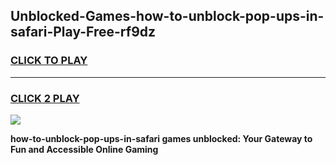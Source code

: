 
## Unblocked-Games-how-to-unblock-pop-ups-in-safari-Play-Free-rf9dz
<h3>
<a href="https://premium76.site?title=how-to-unblock-pop-ups-in-safari&ref=21A">CLICK TO PLAY</a></h3>
<hr>

<h3>
<a href="https://premium76.site?title=how-to-unblock-pop-ups-in-safari&ref=21A">CLICK 2 PLAY</a>
  
</h3>

<a href="https://premium76.site?title=how-to-unblock-pop-ups-in-safari&ref=21A"><img src="https://clearcache.store/games.png"></a>


**how-to-unblock-pop-ups-in-safari games unblocked: Your Gateway to Fun and Accessible Online Gaming**
